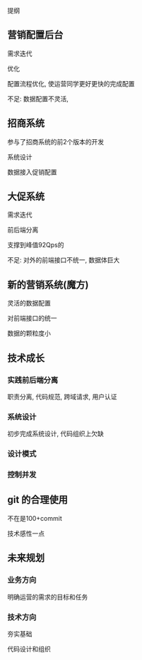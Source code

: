 提纲

## 营销配置后台



需求迭代

优化

配置流程优化,  使运营同学更好更快的完成配置

不足:  数据配置不灵活, 

## 招商系统

参与了招商系统的前2个版本的开发

系统设计

数据接入促销配置

## 大促系统

需求迭代

前后端分离



支撑到峰值92Qps的



不足:  对外的前端接口不统一,  数据体巨大

## 新的营销系统(魔方)

灵活的数据配置

对前端接口的统一

数据的颗粒度小





## 技术成长

### 实践前后端分离

职责分离,  代码规范, 跨域请求, 用户认证



### 系统设计

初步完成系统设计, 代码组织上欠缺



### 设计模式



### 控制并发



## git 的合理使用

不在是100+commit



技术感性一点







## 未来规划

### 业务方向

明确运营的需求的目标和任务

### 技术方向

夯实基础

代码设计和组织













##  
